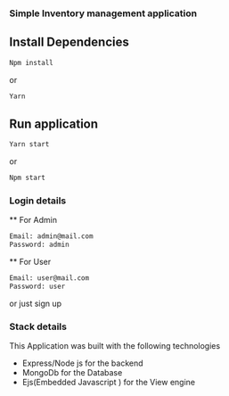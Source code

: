 ### Simple Inventory management application

## Install Dependencies

```bash
Npm install
```
or

```bash
Yarn
```

## Run application

```bash
Yarn start
```

or

```bash
Npm start
```

### Login details

** For Admin
```bash
Email: admin@mail.com
Password: admin
```

** For User
```bash
Email: user@mail.com
Password: user
```
or just sign up

### Stack details
This Application was built with the following technologies

* Express/Node js for the backend
* MongoDb for the Database
* Ejs(Embedded Javascript ) for the View engine